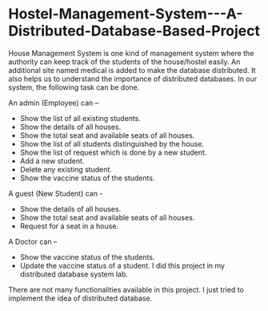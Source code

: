 # Hostel-Management-System---A-Distributed-Database-Based-Project
House Management System is one kind of management system where the authority can keep track of the students of the house/hostel easily. An additional site named medical is added to make the database distributed. It also helps us to understand the importance of distributed databases. In our system, the following task can be done.

An admin (Employee) can –
- Show the list of all existing students.
- Show the details of all houses.
- Show the total seat and available seats of all houses.
- Show the list of all students distinguished by the house.
- Show the list of request which is done by a new student.
- Add a new student.
- Delete any existing student.
- Show the vaccine status of the students.

A guest (New Student) can -
- Show the details of all houses.
- Show the total seat and available seats of all houses.
- Request for a seat in a house.

A Doctor can –
- Show the vaccine status of the students.
- Update the vaccine status of a student. I did this project in my distributed database system lab.

There are not many functionalities available in this project. I just tried to implement the idea of distributed database.
